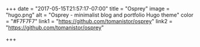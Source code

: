 +++
date = "2017-05-15T21:57:17-07:00"
title = "Osprey"
image = "hugo.png"
alt = "Osprey - minimalist blog and portfolio Hugo theme"
color = "#F7F7F7"
link1 = "https://github.com/tomanistor/osprey"
link2 = "https://github.com/tomanistor/osprey"

+++
